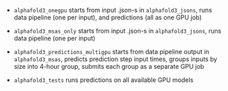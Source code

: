 
- `alphafold3_onegpu` starts from input .json-s in `alphafold3_jsons`, runs data pipeline (one per input), and predictions (all as one GPU job)
- `alphafold3_msas_only` starts from input .json-s in `alphafold3_jsons`, runs data pipeline (one per input)
- `alphafold3_predictions_multigpu` starts from data pipeline output in `alphafold3_msas`, predicts prediction step input times, groups inputs by size into 4-hour group, submits each group as a separate GPU job

- `alphafold3_tests` runs predictions on all available GPU models
